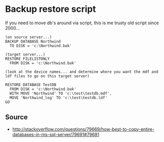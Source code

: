 # Backup restore script

If you need to move db's around via script, this is me trusty old script since 2000...

    (on source server...)
    BACKUP DATABASE Northwind
      TO DISK = 'c:\Northwind.bak'

    (target server...)
    RESTORE FILELISTONLY
      FROM DISK = 'c:\Northwind.bak'

    (look at the device names... and determine where you want the mdf and
    ldf files to go on this target server)

    RESTORE DATABASE TestDB
      FROM DISK = 'c:\Northwind.bak'
      WITH MOVE 'Northwind' TO 'c:\test\testdb.mdf',
      MOVE 'Northwind_log' TO 'c:\test\testdb.ldf'
    GO

    
    
## Source

 * http://stackoverflow.com/questions/79669/how-best-to-copy-entire-databases-in-ms-sql-server/79691#79691